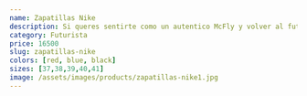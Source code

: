 ```yaml
---
name: Zapatillas Nike
description: Si queres sentirte como un autentico McFly y volver al futuro 
category: Futurista
price: 16500
slug: zapatillas-nike
colors: [red, blue, black]
sizes: [37,38,39,40,41]
image: /assets/images/products/zapatillas-nike1.jpg
---
```


